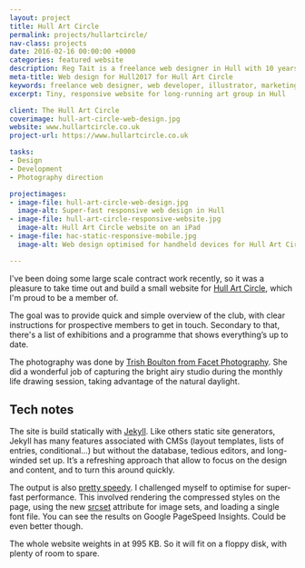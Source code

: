 ```yaml
---
layout: project
title: Hull Art Circle
permalink: projects/hullartcircle/
nav-class: projects
date: 2016-02-16 00:00:00 +0000
categories: featured website
description: Reg Tait is a freelance web designer in Hull with 10 years of experience with a marketing agency in East Yorkshire.
meta-title: Web design for Hull2017 for Hull Art Circle
keywords: freelance web designer, web developer, illustrator, marketing agency, Hull
excerpt: Tiny, responsive website for long-running art group in Hull

client: The Hull Art Circle
coverimage: hull-art-circle-web-design.jpg
website: www.hullartcircle.co.uk
project-url: https://www.hullartcircle.co.uk

tasks:
- Design
- Development
- Photography direction

projectimages:
- image-file: hull-art-circle-web-design.jpg
  image-alt: Super-fast responsive web design in Hull
- image-file: hull-art-circle-responsive-website.jpg
  image-alt: Hull Art Circle website on an iPad
- image-file: hac-static-responsive-mobile.jpg
  image-alt: Web design optimised for handheld devices for Hull Art Circle

---
```


I've been doing some large scale contract work recently, so it was a pleasure to take time out and build a small website for [Hull Art Circle], which I'm proud to be a member of.

The goal was to provide quick and simple overview of the club, with clear instructions for prospective members to get in touch. Secondary to that, there's a list of exhibitions and a programme that shows everything’s up to date.

The photography was done by [Trish Boulton from Facet Photography]. She did a wonderful job of capturing the bright airy studio during the monthly life drawing session, taking advantage of the natural daylight.

## Tech notes

The site is build statically with [Jekyll]. Like others static site generators, Jekyll has many features associated with CMSs (layout templates, lists of entries, conditional…) but without the database, tedious editors, and long-winded set up. It’s a refreshing approach that allow to focus on the design and content, and to turn this around quickly.

The output is also [pretty speedy]. I challenged myself to optimise for super-fast performance. This involved rendering the compressed styles on the page, using the new [srcset] attribute for image sets, and loading a single font file. You can see the results on Google PageSpeed Insights. Could be even better though.

The whole website weights in at 995 KB. So it will fit on a floppy disk, with plenty of room to spare.

[Trish Boulton from Facet Photography]: http://www.facetphotography.co.uk/
[Jekyll]:https://jekyllrb.com/
[Hull Art Circle]: http://hullartcircle.co.uk
[Hammer]: http://hammerformac.com/
[pretty speedy]: https://developers.google.com/speed/pagespeed/insights/?url=hullartcircle.co.uk
[srcset]: https://developer.mozilla.org/en-US/docs/Web/HTML/Element/img#Example_3_Using_the_srcset_attribute